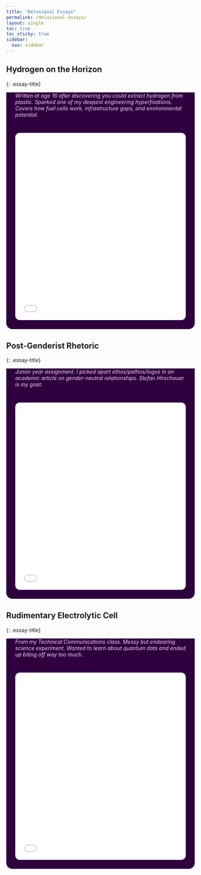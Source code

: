 ```yaml
---
title: "Delusional Essays"
permalink: /delusional-essays/
layout: single
toc: true
toc_sticky: true
sidebar:
  nav: sidebar
---
```


<style>
.essay-title {
  font-size: 1.75rem;
  margin-bottom: 0.5rem;
  background-color: #2e003e;
  padding: 1rem 1.5rem;
  border-top-left-radius: 1rem;
  border-top-right-radius: 1rem;
  color: white;
  max-width: 700px;
  margin: 2rem auto 0 auto;
}

.essay-meta {
  background-color: #2e003e;
  color: #ffccff;
  font-style: italic;
  padding: 0 1.5rem 1rem;
  max-width: 700px;
  margin: 0 auto;
}

.essay-frame-container {
  background-color: #2e003e;
  padding: 1.5rem;
  border-bottom-left-radius: 1rem;
  border-bottom-right-radius: 1rem;
  max-width: 700px;
  margin: 0 auto 2rem auto;
  box-sizing: border-box;
}

iframe {
  width: 100%;
  height: 500px;
  border: none;
  border-radius: 0.75rem;
}
</style>

## Hydrogen on the Horizon
{: .essay-title}

<div class="essay-meta">
Written at age 16 after discovering you could extract hydrogen from plastic. Sparked one of my deepest engineering hyperfixations. Covers how fuel cells work, infrastructure gaps, and environmental potential.
</div>

<div class="essay-frame-container">
  <iframe src="/assets/essays/hydrogen-onthe-horizon.pdf"></iframe>
</div>

## Post-Genderist Rhetoric
{: .essay-title}

<div class="essay-meta">
Junior year assignment. I picked apart ethos/pathos/logos in an academic article on gender-neutral relationships. Stefan Hirschauer is my goat.
</div>

<div class="essay-frame-container">
  <iframe src="/assets/essays/rhetoric_on_postgenderist_relationships.pdf"></iframe>
</div>

## Rudimentary Electrolytic Cell
{: .essay-title}

<div class="essay-meta">
From my Technical Communications class. Messy but endearing science experiment. Wanted to learn about quantum dots and ended up biting off way too much.
</div>

<div class="essay-frame-container">
  <iframe src="/assets/essays/rudimentary-electrolytic-cell.pdf"></iframe>
</div>

